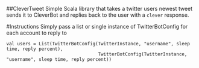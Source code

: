 ##CleverTweet
Simple Scala library that takes a twitter users newest tweet sends it to CleverBot
and replies back to the user with a `clever` response.

#Instructions
Simply pass a list or single instance of TwitterBotConfig for each account to reply to

    val users = List(TwitterBotConfig(TwitterInstance, "username", sleep time, reply percent),
                                      TwitterBotConfig(TwitterInstance, "username", sleep time, reply percent))